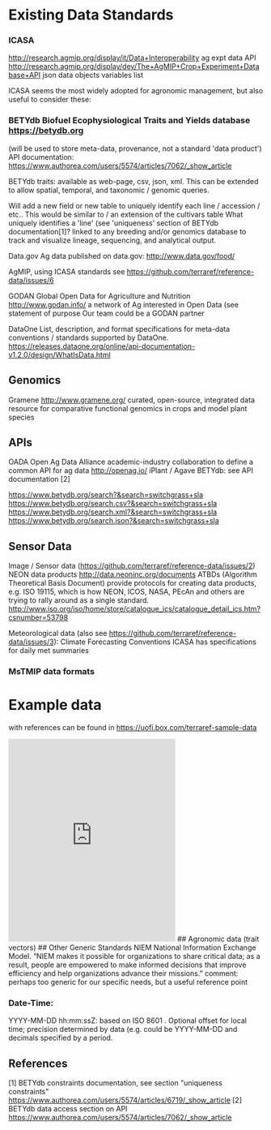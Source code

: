 # Existing Data Standards

### ICASA 
http://research.agmip.org/display/it/Data+Interoperability
ag expt data API http://research.agmip.org/display/dev/The+AgMIP+Crop+Experiment+Database+API
json data objects
variables list

ICASA seems the most widely adopted for agronomic management, but also useful to consider these:

### BETYdb Biofuel Ecophysiological Traits and Yields database https://betydb.org
(will be used to store meta-data, provenance, not a standard 'data product')
API documentation: https://www.authorea.com/users/5574/articles/7062/_show_article

BETYdb traits: available as web-page, csv, json, xml. This can be extended to allow spatial, temporal, and taxonomic / genomic queries.

Will add a new field or new table to uniquely identify each line / accession / etc.. This would be similar to / an extension of the cultivars table What uniquely identifies a 'line' (see 'uniqueness' section of BETYdb documentation[1]? linked to any breeding and/or genomics database to track and visualize lineage, sequencing, and analytical output. 

Data.gov Ag data published on data.gov: http://www.data.gov/food/

AgMIP, using ICASA standards
see https://github.com/terraref/reference-data/issues/6

GODAN Global Open Data for Agriculture and Nutrition 
http://www.godan.info/
a network of Ag interested in Open Data (see statement of purpose
Our team could be a GODAN partner

DataOne 
List, description, and format specifications for meta-data conventions / standards supported by DataOne. 
https://releases.dataone.org/online/api-documentation-v1.2.0/design/WhatIsData.html

## Genomics

Gramene  http://www.gramene.org/
curated, open-source, integrated data resource for comparative functional genomics in crops and model plant species

## APIs

OADA Open Ag Data Alliance
academic-industry collaboration to define a common API for ag data
 http://openag.io/
iPlant / Agave 
BETYdb: see API documentation [2] 

https://www.betydb.org/search?&search=switchgrass+sla
https://www.betydb.org/search.csv?&search=switchgrass+sla
https://www.betydb.org/search.xml?&search=switchgrass+sla
https://www.betydb.org/search.json?&search=switchgrass+sla

## Sensor Data

Image / Sensor data (https://github.com/terraref/reference-data/issues/2)
NEON data products http://data.neoninc.org/documents
ATBDs (Algorithm Theoretical Basis Document) provide protocols for creating data products, e.g. 
ISO 19115, which is how NEON, ICOS, NASA, PEcAn and others are trying to rally around as a single standard. http://www.iso.org/iso/home/store/catalogue_ics/catalogue_detail_ics.htm?csnumber=53798

Meteorological data (also see https://github.com/terraref/reference-data/issues/3):
Climate Forecasting Conventions
ICASA has specifications for daily met summaries

### MsTMIP data formats

# Example data 

with references can be found in https://uofi.box.com/terraref-sample-data
<iframe src="https://app.box.com/embed_widget/s/kuscr34y5halh4jome84z1z8txgh285y?view=list&sort=date&direction=ASC&theme=gray" width="330" height="400" frameborder="0"allowfullscreen webkitallowfullscreen msallowfullscreen></iframe>
## Agronomic data (trait vectors)
## Other
Generic Standards
NIEM National Information Exchange Model. “NIEM makes it possible for organizations to share critical data; as a result, people are empowered to make informed decisions that improve efficiency and help organizations advance their missions.”  
comment: perhaps too generic for our specific needs, but a useful reference point

### Date-Time: 

YYYY-MM-DD hh:mm:ssZ: 
based on ISO 8601 . Optional offset for local time; precision determined by data (e.g. could be YYYY-MM-DD and decimals specified by a period.

## References

[1] BETYdb constraints documentation, see section "uniqueness constraints"  https://www.authorea.com/users/5574/articles/6719/_show_article
[2] BETYdb data access section on API https://www.authorea.com/users/5574/articles/7062/_show_article